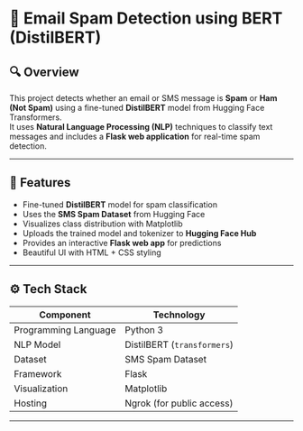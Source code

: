 
# 📧 Email Spam Detection using BERT (DistilBERT)

## 🔍 Overview
This project detects whether an email or SMS message is **Spam** or **Ham (Not Spam)** using a fine-tuned **DistilBERT** model from Hugging Face Transformers.  
It uses **Natural Language Processing (NLP)** techniques to classify text messages and includes a **Flask web application** for real-time spam detection.

---

## 🧠 Features
- Fine-tuned **DistilBERT** model for spam classification  
- Uses the **SMS Spam Dataset** from Hugging Face  
- Visualizes class distribution with Matplotlib  
- Uploads the trained model and tokenizer to **Hugging Face Hub**  
- Provides an interactive **Flask web app** for predictions  
- Beautiful UI with HTML + CSS styling  

---

## ⚙️ Tech Stack

| Component | Technology |
|------------|-------------|
| Programming Language | Python 3 |
| NLP Model | DistilBERT (`transformers`) |
| Dataset | SMS Spam Dataset |
| Framework | Flask |
| Visualization | Matplotlib |
| Hosting | Ngrok (for public access) |

---



